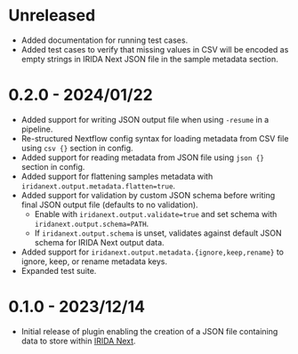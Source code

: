 # Unreleased

- Added documentation for running test cases.
- Added test cases to verify that missing values in CSV will be encoded as empty strings in IRIDA Next JSON file in the sample metadata section.

# 0.2.0 - 2024/01/22

- Added support for writing JSON output file when using `-resume` in a pipeline.
- Re-structured Nextflow config syntax for loading metadata from CSV file using `csv {}` section in config.
- Added support for reading metadata from JSON file using `json {}` section in config.
- Added support for flattening samples metadata with `iridanext.output.metadata.flatten=true`.
- Added support for validation by custom JSON schema before writing final JSON output file (defaults to no validation).
  - Enable with `iridanext.output.validate=true` and set schema with `iridanext.output.schema=PATH`.
  - If `iridanext.output.schema` is unset, validates against default JSON schema for IRIDA Next output data.
- Added support for `iridanext.output.metadata.{ignore,keep,rename}` to ignore, keep, or rename metadata keys.
- Expanded test suite.

# 0.1.0 - 2023/12/14

- Initial release of plugin enabling the creation of a JSON file containing data to store within [IRIDA Next][irida-next].

[irida-next]: https://github.com/phac-nml/irida-next
